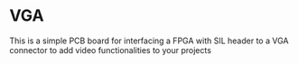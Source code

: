 # VGA
This is a simple PCB board for interfacing a FPGA with SIL header to a VGA connector to add video functionalities to your projects
